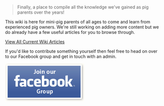 <!-- TITLE: Welcome to Pigipedia -->
<!-- SUBTITLE: The official wiki for mini-pig parents and enthusiasts. -->

<div style="position: relative; min-height: 1500px; ">
<div style="position: absolute; top: 0; left: 0; width: 100%; height: 100%; opacity: .30; background-image: url(/uploads/free-pig-wallpapers-8.jpg); background-size: contain; background-repeat: no-repeat;"></div>

> Finally, a place to compile all the knowledge we've gained as pig parents over the years!

This wiki is here for mini-pig parents of all ages to come and learn from experienced pig owners.
We're still working on adding more content but we do already have a few useful articles for you to browse through.

[View All Current Wiki Articles](http://pigipedia.org/all)

If you'd like to contribute something yourself then feel free to head on over to our Facebook group and get in touch with an admin.

<a id="fbGroupButton" href="#"><img src="/uploads/button-join-facebook.jpg" alt="Join Our Facebook Group" /></a>
<script>
	let fbBtn = document.getElementById('fbGroupButton');
	fbBtn.setAttribute('href', 'fb://groups/468233740261513');
</script>



</div>